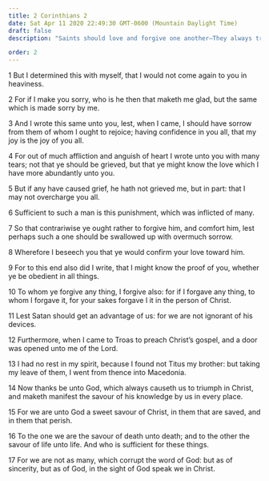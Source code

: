 ```yaml
---
title: 2 Corinthians 2
date: Sat Apr 11 2020 22:49:30 GMT-0600 (Mountain Daylight Time)
draft: false
description: "Saints should love and forgive one another—They always triumph in Christ."

order: 2
---
```

    
1 But I determined this with myself, that I would not come again to you in heaviness.

2 For if I make you sorry, who is he then that maketh me glad, but the same which is made sorry by me.

3 And I wrote this same unto you, lest, when I came, I should have sorrow from them of whom I ought to rejoice; having confidence in you all, that my joy is the joy of you all.

4 For out of much affliction and anguish of heart I wrote unto you with many tears; not that ye should be grieved, but that ye might know the love which I have more abundantly unto you.

5 But if any have caused grief, he hath not grieved me, but in part: that I may not overcharge you all.

6 Sufficient to such a man is this punishment, which was inflicted of many.

7 So that contrariwise ye ought rather to forgive him, and comfort him, lest perhaps such a one should be swallowed up with overmuch sorrow.

8 Wherefore I beseech you that ye would confirm your love toward him.

9 For to this end also did I write, that I might know the proof of you, whether ye be obedient in all things.

10 To whom ye forgive any thing, I forgive also: for if I forgave any thing, to whom I forgave it, for your sakes forgave I it in the person of Christ.

11 Lest Satan should get an advantage of us: for we are not ignorant of his devices.

12 Furthermore, when I came to Troas to preach Christ’s gospel, and a door was opened unto me of the Lord.

13 I had no rest in my spirit, because I found not Titus my brother: but taking my leave of them, I went from thence into Macedonia.

14 Now thanks be unto God, which always causeth us to triumph in Christ, and maketh manifest the savour of his knowledge by us in every place.

15 For we are unto God a sweet savour of Christ, in them that are saved, and in them that perish.

16 To the one we are the savour of death unto death; and to the other the savour of life unto life. And who is sufficient for these things.

17 For we are not as many, which corrupt the word of God: but as of sincerity, but as of God, in the sight of God speak we in Christ.
